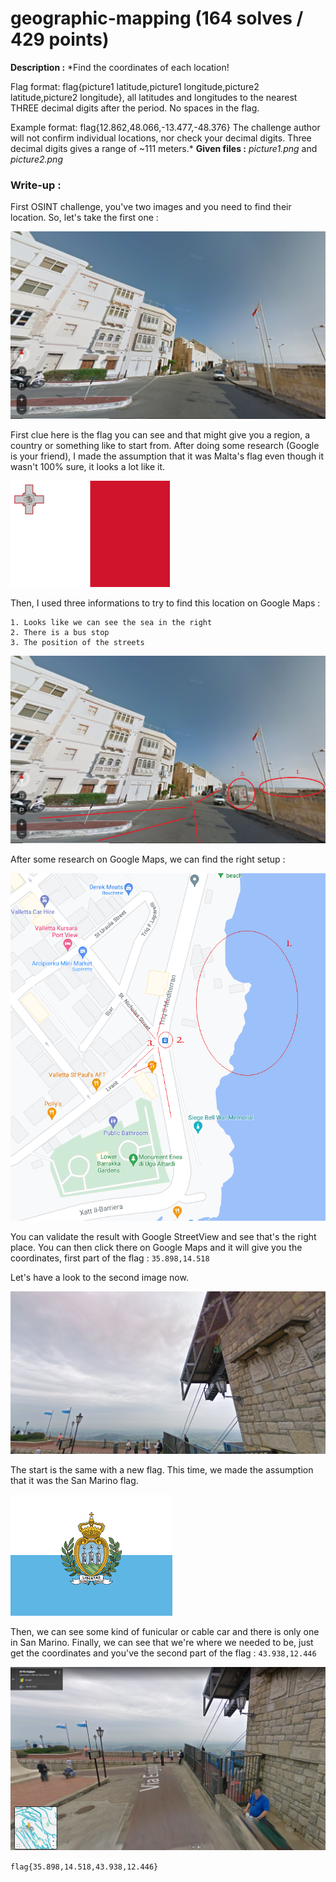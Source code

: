 # geographic-mapping (164 solves / 429 points)
**Description :** *Find the coordinates of each location!

Flag format: flag{picture1 latitude,picture1 longitude,picture2 latitude,picture2 longitude}, all latitudes and longitudes to the nearest THREE decimal digits after the period. No spaces in the flag.

Example format: flag{12.862,48.066,-13.477,-48.376} The challenge author will not confirm individual locations, nor check your decimal digits. Three decimal digits gives a range of ~111 meters.*
**Given files :** *picture1.png* and *picture2.png*

### Write-up :
First OSINT challenge, you've two images and you need to find their location. So, let's take the first one :

![Pict1](images/picture1.png)

First clue here is the flag you can see and that might give you a region, a country or something like to start from. After doing some research (Google is your friend), I made the assumption that it was Malta's flag even though it wasn't 100% sure, it looks a lot like it.

![FlagMalta](images/flag1.png)

Then, I used three informations to try to find this location on Google Maps :

    1. Looks like we can see the sea in the right
    2. There is a bus stop
    3. The position of the streets
    
![Clues](images/cluesmalta.png)

After some research on Google Maps, we can find the right setup :

![MapsMalta](images/mapsmalta.png)

You can validate the result with Google StreetView and see that's the right place. You can then click there on Google Maps and it will give you the coordinates, first part of the flag : `35.898,14.518`

Let's have a look to the second image now. 

![Pict2](images/picture2.png)

The start is the same with a new flag. This time, we made the assumption that it was the San Marino flag.

![FlagSanMarino](images/flag2.png)

Then, we can see some kind of funicular or cable car and there is only one in San Marino. Finally, we can see that we're where we needed to be, just get the coordinates and you've the second part of the flag : `43.938,12.446`

![MapsMarino](images/mapsmarino.png)

`flag{35.898,14.518,43.938,12.446}`